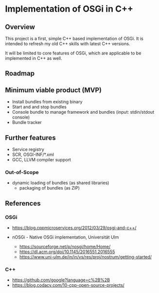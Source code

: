 # Implementation of OSGi in C++

## Overview

This project is a first, simple C++ based implementation of OSGi. It is intended to refresh my old C++ skills with latest C++ versions.

It will be limited to core features of OSGi, which are applicable to be implemented in C++ as well.

## Roadmap

## Minimum viable product (MVP)

* Install bundles from existing binary
* Start and and stop bundles
* Console bundle to manage framework and bundles (input: stdin/stdout console)
* Bundle tracker

## Further features

* Service registry
* SCR, OSGI-INF/*.xml
* GCC, LLVM compiler support

### Out-of-Scope

* dynamic loading of bundles (as shared libraries)
  * packaging of bundles (as ZIP)

## References

### OSGi

* https://blog.cppmicroservices.org/2012/03/29/osgi-and-c++/

* nOSGi - Native OSGi implementation, Universität Ulm
  * https://sourceforge.net/p/nosgi/home/Home/
  * https://dl.acm.org/doi/10.1145/2016551.2016555
  * https://www.uni-ulm.de/in/in/vs/res/proj/nostrum/getting-started/

### C++

* https://github.com/google?language=c%2B%2B
* https://blog.codacy.com/10-cpp-open-source-projects/
